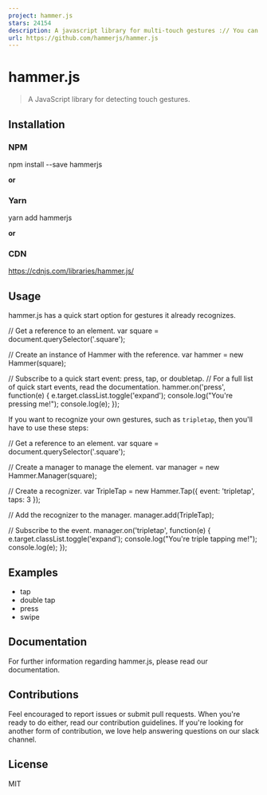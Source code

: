 ```yaml
---
project: hammer.js
stars: 24154
description: A javascript library for multi-touch gestures :// You can touch this
url: https://github.com/hammerjs/hammer.js
---
```


hammer.js
=========

> A JavaScript library for detecting touch gestures.

Installation
------------

### NPM

npm install --save hammerjs

**or**

### Yarn

yarn add hammerjs

**or**

### CDN

https://cdnjs.com/libraries/hammer.js/

Usage
-----

hammer.js has a quick start option for gestures it already recognizes.

// Get a reference to an element.
var square \= document.querySelector('.square');

// Create an instance of Hammer with the reference.
var hammer \= new Hammer(square);

// Subscribe to a quick start event: press, tap, or doubletap.
// For a full list of quick start events, read the documentation.
hammer.on('press', function(e) {
  e.target.classList.toggle('expand');
  console.log("You're pressing me!");
  console.log(e);
});

If you want to recognize your own gestures, such as `tripletap`, then you'll have to use these steps:

// Get a reference to an element.
var square \= document.querySelector('.square');

// Create a manager to manage the element.
var manager \= new Hammer.Manager(square);

// Create a recognizer.
var TripleTap \= new Hammer.Tap({
  event: 'tripletap',
  taps: 3
});

// Add the recognizer to the manager.
manager.add(TripleTap);

// Subscribe to the event.
manager.on('tripletap', function(e) {
  e.target.classList.toggle('expand');
  console.log("You're triple tapping me!");
  console.log(e);
});

Examples
--------

-   tap
-   double tap
-   press
-   swipe

Documentation
-------------

For further information regarding hammer.js, please read our documentation.

Contributions
-------------

Feel encouraged to report issues or submit pull requests. When you're ready to do either, read our contribution guidelines. If you're looking for another form of contribution, we love help answering questions on our slack channel.

License
-------

MIT
